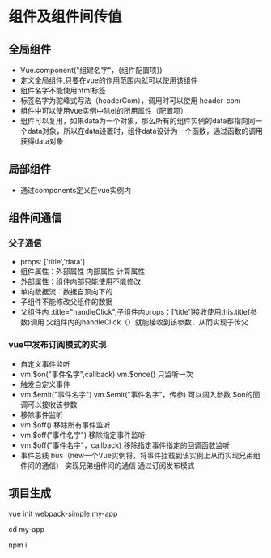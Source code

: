 # 组件及组件间传值

## 全局组件

- Vue.component("组建名字"，{组件配置项})
- 定义全局组件,只要在vue的作用范围内就可以使用该组件
- 组件名字不能使用html标签
- 标签名字为驼峰式写法（headerCom），调用时可以使用 header-com
- 组件中可以使用vue实例中除el的所用属性（配置项）
- 组件可以复用，如果data为一个对象，那么所有的组件实例的data都指向同一个data对象，所以在data设置时，组件data设计为一个函数，通过函数的调用获得data对象

## 局部组件

- 通过components定义在vue实例内

## 组件间通信

### 父子通信

- props: ['title','data']
- 组件属性：外部属性 内部属性 计算属性
- 外部属性：组件内部只能使用不能修改
- 单向数据流：数据自顶向下的
- 子组件不能修改父组件的数据
- 父组件内 :title="handleClick",子组件内props：['title']接收使用this.title(参数)调用  父组件内的handleClick（）就能接收到该参数，从而实现子传父



### vue中发布订阅模式的实现

- 自定义事件监听 
- vm.$on("事件名字",callback)       vm.$once()  只监听一次
- 触发自定义事件
- vm.$emit("事件名字")    vm.$emit("事件名字"，传参) 可以闯入参数 $on的回调可以接收该参数
- 移除事件监听
- vm.$off() 移除所有事件监听
- vm.$off("事件名字") 移除指定事件监听
- vm.$off("事件名字"，callback) 移除指定事件指定的回调函数监听
- 事件总线 bus（new一个Vue实例将，将事件挂载到该实例上从而实现兄弟组件间的通信） 实现兄弟组件间的通信 通过订阅发布模式

## 项目生成

vue init webpack-simple my-app

cd my-app

npm i